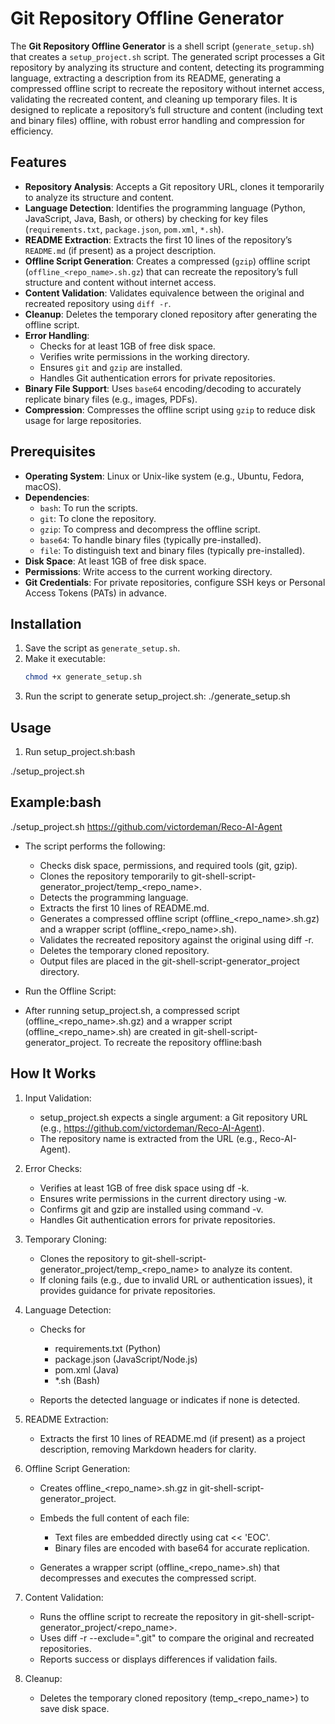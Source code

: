 # Git Repository Offline Generator

The **Git Repository Offline Generator** is a shell script (`generate_setup.sh`) that creates a `setup_project.sh` script. The generated script processes a Git repository by analyzing its structure and content, detecting its programming language, extracting a description from its README, generating a compressed offline script to recreate the repository without internet access, validating the recreated content, and cleaning up temporary files. It is designed to replicate a repository’s full structure and content (including text and binary files) offline, with robust error handling and compression for efficiency.

## Features

- **Repository Analysis**: Accepts a Git repository URL, clones it temporarily to analyze its structure and content.
- **Language Detection**: Identifies the programming language (Python, JavaScript, Java, Bash, or others) by checking for key files (`requirements.txt`, `package.json`, `pom.xml`, `*.sh`).
- **README Extraction**: Extracts the first 10 lines of the repository’s `README.md` (if present) as a project description.
- **Offline Script Generation**: Creates a compressed (`gzip`) offline script (`offline_<repo_name>.sh.gz`) that can recreate the repository’s full structure and content without internet access.
- **Content Validation**: Validates equivalence between the original and recreated repository using `diff -r`.
- **Cleanup**: Deletes the temporary cloned repository after generating the offline script.
- **Error Handling**:
  - Checks for at least 1GB of free disk space.
  - Verifies write permissions in the working directory.
  - Ensures `git` and `gzip` are installed.
  - Handles Git authentication errors for private repositories.
- **Binary File Support**: Uses `base64` encoding/decoding to accurately replicate binary files (e.g., images, PDFs).
- **Compression**: Compresses the offline script using `gzip` to reduce disk usage for large repositories.

## Prerequisites

- **Operating System**: Linux or Unix-like system (e.g., Ubuntu, Fedora, macOS).
- **Dependencies**:
  - `bash`: To run the scripts.
  - `git`: To clone the repository.
  - `gzip`: To compress and decompress the offline script.
  - `base64`: To handle binary files (typically pre-installed).
  - `file`: To distinguish text and binary files (typically pre-installed).
- **Disk Space**: At least 1GB of free disk space.
- **Permissions**: Write access to the current working directory.
- **Git Credentials**: For private repositories, configure SSH keys or Personal Access Tokens (PATs) in advance.

## Installation

1. Save the script as `generate_setup.sh`.
2. Make it executable:
   ```bash
   chmod +x generate_setup.sh
3. Run the script to generate setup_project.sh:
    ./generate_setup.sh

## Usage

1. Run setup_project.sh:bash

./setup_project.sh <git-repo-url>

## Example:bash

./setup_project.sh https://github.com/victordeman/Reco-AI-Agent

- The script performs the following:
  - Checks disk space, permissions, and required tools (git, gzip).
  - Clones the repository temporarily to git-shell-script-generator_project/temp_<repo_name>.
  - Detects the programming language.
  - Extracts the first 10 lines of README.md.
  - Generates a compressed offline script (offline_<repo_name>.sh.gz) and a wrapper script (offline_<repo_name>.sh).
  - Validates the recreated repository against the original using diff -r.
  - Deletes the temporary cloned repository.
  - Output files are placed in the git-shell-script-generator_project directory.

-   Run the Offline Script:
  - After running setup_project.sh, a compressed script (offline_<repo_name>.sh.gz) and a wrapper script (offline_<repo_name>.sh)     are created in git-shell-script-generator_project. To recreate the repository offline:bash

## How It Works

1. Input Validation:
     - setup_project.sh expects a single argument: a Git repository URL (e.g., https://github.com/victordeman/Reco-AI-Agent).
     - The repository name is extracted from the URL (e.g., Reco-AI-Agent).

2. Error Checks:
     - Verifies at least 1GB of free disk space using df -k.
     - Ensures write permissions in the current directory using -w.
     - Confirms git and gzip are installed using command -v.
     - Handles Git authentication errors for private repositories.

4. Temporary Cloning:
     - Clones the repository to git-shell-script-generator_project/temp_<repo_name> to analyze its content.
     - If cloning fails (e.g., due to invalid URL or authentication issues), it provides guidance for private repositories.

6. Language Detection:
    - Checks for
      - requirements.txt (Python)
      - package.json (JavaScript/Node.js)
      - pom.xml (Java)
      - *.sh (Bash)

    - Reports the detected language or indicates if none is detected.

5. README Extraction:
     - Extracts the first 10 lines of README.md (if present) as a project description, removing Markdown headers for clarity.

7. Offline Script Generation:
    - Creates offline_<repo_name>.sh.gz in git-shell-script-generator_project.
    - Embeds the full content of each file:
      - Text files are embedded directly using cat << 'EOC'.
      - Binary files are encoded with base64 for accurate replication.

    - Generates a wrapper script (offline_<repo_name>.sh) that decompresses and executes the compressed script.

8. Content Validation:
    - Runs the offline script to recreate the repository in git-shell-script-generator_project/<repo_name>.
    - Uses diff -r --exclude=".git" to compare the original and recreated repositories.
    - Reports success or displays differences if validation fails.

9. Cleanup:
    - Deletes the temporary cloned repository (temp_<repo_name>) to save disk space.

